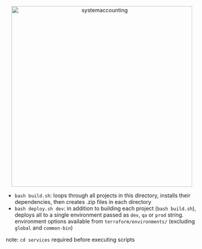 <p align="center">
  <a href="http://www.systemaccounting.org/math_identity" target="_blank"><img width="475" alt="systemaccounting" src="https://user-images.githubusercontent.com/12200465/37568924-06f05d08-2a99-11e8-8891-60f373b33421.png"></a>
</p>

* `bash build.sh`: loops through all projects in this directory, installs their dependencies, then creates .zip files in each directory  
* `bash deploy.sh dev`: in addition to building each project (`bash build.sh`), deploys all to a single environment passed as `dev`, `qa` or `prod` string. environment options available from `terraform/environments/` (excluding `global` and `common-bin`)

note: `cd services` required before executing scripts  